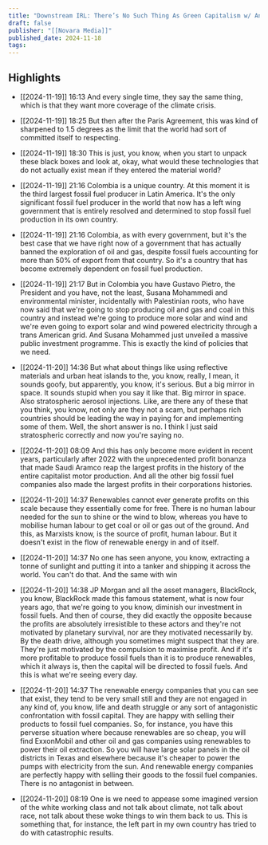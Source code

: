 ```yaml
---
title: "Downstream IRL: There’s No Such Thing As Green Capitalism w/ Andreas Malm"
draft: false
publisher: "[[Novara Media]]"
published_date: 2024-11-18
tags:
---
```



## Highlights
* [[2024-11-19]] 16:13  And every single time, they say the same thing, which is that they want more coverage of the climate crisis.

* [[2024-11-19]] 18:25  But then after the Paris Agreement, this was kind of sharpened to 1.5 degrees as the limit that the world had sort of committed itself to respecting.

* [[2024-11-19]] 18:30  This is just, you know, when you start to unpack these black boxes and look at, okay, what would these technologies that do not actually exist mean if they entered the material world?

* [[2024-11-19]] 21:16  Colombia is a unique country. At this moment it is the third largest fossil fuel producer in Latin America. It's the only significant fossil fuel producer in the world that now has a left wing government that is entirely resolved and determined to stop fossil fuel production in its own country.

* [[2024-11-19]] 21:16  Colombia, as with every government, but it's the best case that we have right now of a government that has actually banned the exploration of oil and gas, despite fossil fuels accounting for more than 50% of export from that country. So it's a country that has become extremely dependent on fossil fuel production.

* [[2024-11-19]] 21:17  But in Colombia you have Gustavo Pietro, the President and you have, not the least, Susana Mohammedi and environmental minister, incidentally with Palestinian roots, who have now said that we're going to stop producing oil and gas and coal in this country and instead we're going to produce more solar and wind and we're even going to export solar and wind powered electricity through a trans American grid. And Susana Mohammed just unveiled a massive public investment programme. This is exactly the kind of policies that we need.

* [[2024-11-20]] 14:36  But what about things like using reflective materials and urban heat islands to the, you know, really, I mean, it sounds goofy, but apparently, you know, it's serious. But a big mirror in space. It sounds stupid when you say it like that. Big mirror in space. Also stratospheric aerosol injections. Like, are there any of these that you think, you know, not only are they not a scam, but perhaps rich countries should be leading the way in paying for and implementing some of them. Well, the short answer is no. I think I just said stratospheric correctly and now you're saying no.

* [[2024-11-20]] 08:09  And this has only become more evident in recent years, particularly after 2022 with the unprecedented profit bonanza that made Saudi Aramco reap the largest profits in the history of the entire capitalist motor production. And all the other big fossil fuel companies also made the largest profits in their corporations histories.

* [[2024-11-20]] 14:37  Renewables cannot ever generate profits on this scale because they essentially come for free. There is no human labour needed for the sun to shine or the wind to blow, whereas you have to mobilise human labour to get coal or oil or gas out of the ground. And this, as Marxists know, is the source of profit, human labour. But it doesn't exist in the flow of renewable energy in and of itself.

* [[2024-11-20]] 14:37  No one has seen anyone, you know, extracting a tonne of sunlight and putting it into a tanker and shipping it across the world. You can't do that. And the same with win

* [[2024-11-20]] 14:38  JP Morgan and all the asset managers, BlackRock, you know, BlackRock made this famous statement, what is now four years ago, that we're going to you know, diminish our investment in fossil fuels. And then of course, they did exactly the opposite because the profits are absolutely irresistible to these actors and they're not motivated by planetary survival, nor are they motivated necessarily by. By the death drive, although you sometimes might suspect that they are. They're just motivated by the compulsion to maximise profit. And if it's more profitable to produce fossil fuels than it is to produce renewables, which it always is, then the capital will be directed to fossil fuels. And this is what we're seeing every day.

* [[2024-11-20]] 14:37  The renewable energy companies that you can see that exist, they tend to be very small still and they are not engaged in any kind of, you know, life and death struggle or any sort of antagonistic confrontation with fossil capital. They are happy with selling their products to fossil fuel companies. So, for instance, you have this perverse situation where because renewables are so cheap, you will find ExxonMobil and other oil and gas companies using renewables to power their oil extraction. So you will have large solar panels in the oil districts in Texas and elsewhere because it's cheaper to power the pumps with electricity from the sun. And renewable energy companies are perfectly happy with selling their goods to the fossil fuel companies. There is no antagonist in between.

* [[2024-11-20]] 08:19  One is we need to appease some imagined version of the white working class and not talk about climate, not talk about race, not talk about these woke things to win them back to us. This is something that, for instance, the left part in my own country has tried to do with catastrophic results.


